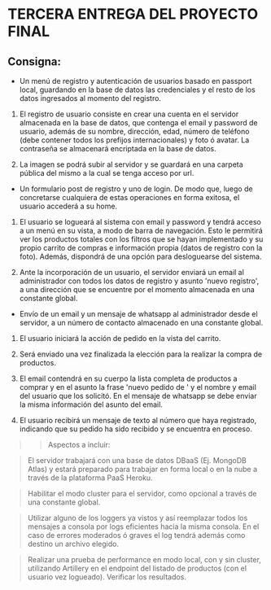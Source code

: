 # TERCERA ENTREGA DEL PROYECTO FINAL

## Consigna:

* Un menú de registro y autenticación de usuarios basado en passport local, guardando en la base de datos las credenciales y el resto de los datos ingresados al momento del registro. 

1. El registro de usuario consiste en crear una cuenta en el servidor almacenada en la base de datos, que contenga el email y password de usuario, además de su nombre, dirección, edad, número de teléfono (debe contener todos los prefijos internacionales) y foto ó avatar. La contraseña se almacenará encriptada en la base de datos.

2. La imagen se podrá subir al servidor y se guardará en una carpeta pública del mismo a la cual se tenga acceso por url.

* Un formulario post de registro y uno de login. De modo que, luego de concretarse cualquiera de estas operaciones en forma exitosa, el usuario accederá a su home.

1. El usuario se logueará al sistema con email y password y tendrá acceso a un menú en su vista, a modo de barra de navegación. Esto le permitirá ver los productos totales con los filtros que se hayan implementado y su propio carrito de compras e información propia (datos de registro con la foto). Además, dispondrá de una opción para desloguearse del sistema.

2. Ante la incorporación de un usuario, el servidor enviará un email al administrador con todos los datos de registro y asunto 'nuevo registro', a una dirección que se encuentre por el momento almacenada en una constante global.

* Envío de un email y un mensaje de whatsapp al administrador desde el servidor, a un número de contacto almacenado en una constante global.

1. El usuario iniciará la acción de pedido en la vista del carrito.

2. Será enviado una vez finalizada la elección para la realizar la compra de productos.

3. El email contendrá en su cuerpo la lista completa de productos a comprar y en el asunto la frase 'nuevo pedido de ' y el nombre y email del usuario que los solicitó. En el mensaje de whatsapp se debe enviar la misma información del asunto del email.

4. El usuario recibirá un mensaje de texto al número que haya registrado, indicando que su pedido ha sido recibido y se encuentra en proceso.

>>Aspectos a incluir:

> El servidor trabajará con una base de datos DBaaS (Ej. MongoDB Atlas) y estará preparado para trabajar en forma local o en la nube a través de la plataforma PaaS Heroku.

> Habilitar el modo cluster para el servidor, como opcional a través de una constante global.

> Utilizar alguno de los loggers ya vistos y así reemplazar todos los mensajes a consola por logs eficientes hacia la misma consola. En el caso de errores moderados ó graves el log tendrá además como destino un archivo elegido.

> Realizar una prueba de performance en modo local, con y sin cluster, utilizando Artillery en el endpoint del listado de productos (con el usuario vez logueado). Verificar los resultados.